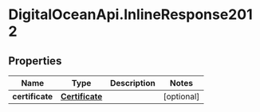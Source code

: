 # DigitalOceanApi.InlineResponse2012

## Properties
Name | Type | Description | Notes
------------ | ------------- | ------------- | -------------
**certificate** | [**Certificate**](Certificate.md) |  | [optional] 
